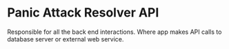 # Panic Attack Resolver API

Responsible for all the back end interactions. Where app makes API calls to database server or external web service.
